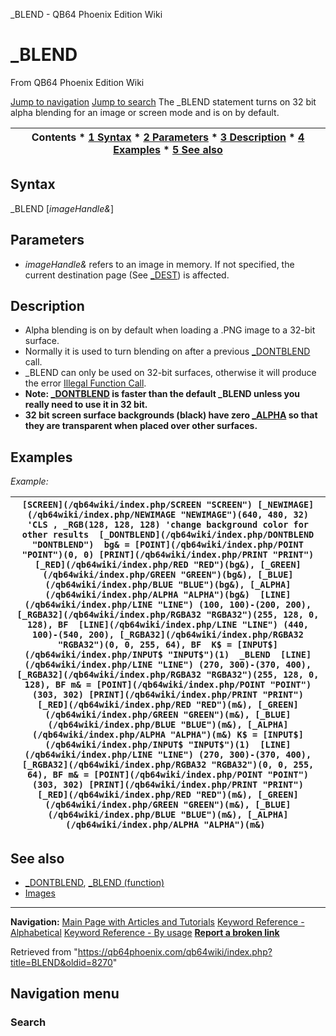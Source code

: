 


\_BLEND - QB64 Phoenix Edition Wiki








# \_BLEND



From QB64 Phoenix Edition Wiki



[Jump to navigation](#mw-head)
[Jump to search](#searchInput)
The \_BLEND statement turns on 32 bit alpha blending for an image or screen mode and is on by default.


  






| Contents * [1 Syntax](#Syntax) * [2 Parameters](#Parameters) * [3 Description](#Description) * [4 Examples](#Examples) * [5 See also](#See_also) |
| --- |


## Syntax


\_BLEND [*imageHandle&*]
  




## Parameters


* *imageHandle&* refers to an image in memory. If not specified, the current destination page (See [\_DEST](/qb64wiki/index.php/DEST "DEST")) is affected.


  




## Description


* Alpha blending is on by default when loading a .PNG image to a 32-bit surface.
* Normally it is used to turn blending on after a previous [\_DONTBLEND](/qb64wiki/index.php/DONTBLEND "DONTBLEND") call.
* \_BLEND can only be used on 32-bit surfaces, otherwise it will produce the error [Illegal Function Call](/qb64wiki/index.php/ERROR_Codes "ERROR Codes").
* **Note: [\_DONTBLEND](/qb64wiki/index.php/DONTBLEND "DONTBLEND") is faster than the default \_BLEND unless you really need to use it in 32 bit.**
* **32 bit screen surface backgrounds (black) have zero [\_ALPHA](/qb64wiki/index.php/ALPHA "ALPHA") so that they are transparent when placed over other surfaces.**


  




## Examples


*Example:*





| ``` [SCREEN](/qb64wiki/index.php/SCREEN "SCREEN") [_NEWIMAGE](/qb64wiki/index.php/NEWIMAGE "NEWIMAGE")(640, 480, 32)  'CLS , _RGB(128, 128, 128) 'change background color for other results  [_DONTBLEND](/qb64wiki/index.php/DONTBLEND "DONTBLEND")  bg& = [POINT](/qb64wiki/index.php/POINT "POINT")(0, 0) [PRINT](/qb64wiki/index.php/PRINT "PRINT") [_RED](/qb64wiki/index.php/RED "RED")(bg&), [_GREEN](/qb64wiki/index.php/GREEN "GREEN")(bg&), [_BLUE](/qb64wiki/index.php/BLUE "BLUE")(bg&), [_ALPHA](/qb64wiki/index.php/ALPHA "ALPHA")(bg&)  [LINE](/qb64wiki/index.php/LINE "LINE") (100, 100)-(200, 200), [_RGBA32](/qb64wiki/index.php/RGBA32 "RGBA32")(255, 128, 0, 128), BF  [LINE](/qb64wiki/index.php/LINE "LINE") (440, 100)-(540, 200), [_RGBA32](/qb64wiki/index.php/RGBA32 "RGBA32")(0, 0, 255, 64), BF  K$ = [INPUT$](/qb64wiki/index.php/INPUT$ "INPUT$")(1)  _BLEND  [LINE](/qb64wiki/index.php/LINE "LINE") (270, 300)-(370, 400), [_RGBA32](/qb64wiki/index.php/RGBA32 "RGBA32")(255, 128, 0, 128), BF m& = [POINT](/qb64wiki/index.php/POINT "POINT")(303, 302) [PRINT](/qb64wiki/index.php/PRINT "PRINT") [_RED](/qb64wiki/index.php/RED "RED")(m&), [_GREEN](/qb64wiki/index.php/GREEN "GREEN")(m&), [_BLUE](/qb64wiki/index.php/BLUE "BLUE")(m&), [_ALPHA](/qb64wiki/index.php/ALPHA "ALPHA")(m&) K$ = [INPUT$](/qb64wiki/index.php/INPUT$ "INPUT$")(1)  [LINE](/qb64wiki/index.php/LINE "LINE") (270, 300)-(370, 400), [_RGBA32](/qb64wiki/index.php/RGBA32 "RGBA32")(0, 0, 255, 64), BF m& = [POINT](/qb64wiki/index.php/POINT "POINT")(303, 302) [PRINT](/qb64wiki/index.php/PRINT "PRINT") [_RED](/qb64wiki/index.php/RED "RED")(m&), [_GREEN](/qb64wiki/index.php/GREEN "GREEN")(m&), [_BLUE](/qb64wiki/index.php/BLUE "BLUE")(m&), [_ALPHA](/qb64wiki/index.php/ALPHA "ALPHA")(m&)  ``` |
| --- |


  




## See also


* [\_DONTBLEND](/qb64wiki/index.php/DONTBLEND "DONTBLEND"), [\_BLEND (function)](/qb64wiki/index.php/BLEND_(function) "BLEND (function)")
* [Images](/qb64wiki/index.php/Images "Images")


  






---


**Navigation:**
[Main Page with Articles and Tutorials](/qb64wiki/index.php/Main_Page "Main Page")
[Keyword Reference - Alphabetical](/qb64wiki/index.php/Keyword_Reference_-_Alphabetical "Keyword Reference - Alphabetical")
[Keyword Reference - By usage](/qb64wiki/index.php/Keyword_Reference_-_By_usage "Keyword Reference - By usage")
**[Report a broken link](https://qb64phoenix.com/forum/showthread.php?tid=2800)**  





Retrieved from "<https://qb64phoenix.com/qb64wiki/index.php?title=BLEND&oldid=8270>"




## Navigation menu








### Search





















